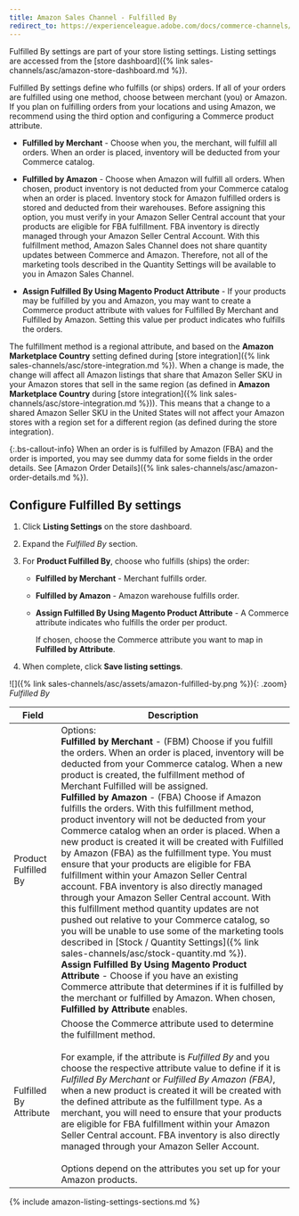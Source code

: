 ```yaml
---
title: Amazon Sales Channel - Fulfilled By
redirect_to: https://experienceleague.adobe.com/docs/commerce-channels/amazon/listing-settings/fulfilled-by.html
---
```


Fulfilled By settings are part of your store listing settings. Listing settings are accessed from the [store dashboard]({% link sales-channels/asc/amazon-store-dashboard.md %}).

Fulfilled By settings define who fulfills (or ships) orders. If all of your orders are fulfilled using one method, choose between merchant (you) or Amazon. If you plan on fulfilling orders from your locations and using Amazon, we recommend using the third option and configuring a Commerce product attribute.

- **Fulfilled by Merchant** - Choose when you, the merchant, will fulfill all orders. When an order is placed, inventory will be deducted from your Commerce catalog.

- **Fulfilled by Amazon** - Choose when Amazon will fulfill all orders. When chosen, product inventory is not deducted from your Commerce catalog when an order is placed. Inventory stock for Amazon fulfilled orders is stored and deducted from their warehouses. Before assigning this option, you must verify in your Amazon Seller Central account that your products are eligible for FBA fulfillment. FBA inventory is directly managed through your Amazon Seller Central Account. With this fulfillment method, Amazon Sales Channel does not share quantity updates between Commerce and Amazon. Therefore, not all of the marketing tools described in the Quantity Settings will be available to you in Amazon Sales Channel.

- **Assign Fulfilled By Using Magento Product Attribute** - If your products may be fulfilled by you and Amazon, you may want to create a Commerce product attribute with values for Fulfilled By Merchant and Fulfilled by Amazon. Setting this value per product indicates who fulfills the orders.

The fulfillment method is a regional attribute, and based on the **Amazon Marketplace Country** setting defined during [store integration]({% link sales-channels/asc/store-integration.md %}). When a change is made, the change will affect all Amazon listings that share that Amazon Seller SKU in your Amazon stores that sell in the same region (as defined in **Amazon Marketplace Country** during [store integration]({% link sales-channels/asc/store-integration.md %})). This means that a change to a shared Amazon Seller SKU in the United States will not affect your Amazon stores with a region set for a different region (as defined during the store integration).

{:.bs-callout-info}
When an order is is fulfilled by Amazon (FBA) and the order is imported, you may see dummy data for some fields in the order details. See [Amazon Order Details]({% link sales-channels/asc/amazon-order-details.md %}).

## Configure Fulfilled By settings

1. Click **Listing Settings** on the store dashboard.

1. Expand the _Fulfilled By_ section.

1. For **Product Fulfilled By**, choose who fulfills (ships) the order:

   - **Fulfilled by Merchant** - Merchant fulfills order.

   - **Fulfilled by Amazon** - Amazon warehouse fulfills order.

   - **Assign Fulfilled By Using Magento Product Attribute** - A Commerce attribute indicates who fulfills the order per product.

      If chosen, choose the Commerce attribute you want to map in **Fulfilled by Attribute**.

1. When complete, click **Save listing settings**.

![]({% link sales-channels/asc/assets/amazon-fulfilled-by.png %}){: .zoom}
_Fulfilled By_

|Field|Description|
|--- |--- |
|Product Fulfilled By|Options:<br/>**Fulfilled by Merchant** - (FBM) Choose if you fulfill the orders. When an order is placed, inventory will be deducted from your Commerce catalog. When a new product is created, the fulfillment method of Merchant Fulfilled will be assigned.<br/>**Fulfilled by Amazon** - (FBA) Choose if Amazon fulfills the orders. With this fulfillment method, product inventory will not be deducted from your Commerce catalog when an order is placed. When a new product is created it will be created with Fulfilled by Amazon (FBA) as the fulfillment type. You must ensure that your products are eligible for FBA fulfillment within your Amazon Seller Central account. FBA inventory is also directly managed through your Amazon Seller Central account. With this fulfillment method quantity updates are not pushed out relative to your Commerce catalog, so you will be unable to use some of the marketing tools described in [Stock / Quantity Settings]({% link sales-channels/asc/stock-quantity.md %}).<br/>**Assign Fulfilled By Using Magento Product Attribute** - Choose if you have an existing Commerce attribute that determines if it is fulfilled by the merchant or fulfilled by Amazon. When chosen, **Fulfilled by Attribute** enables. |
|Fulfilled By Attribute|Choose the Commerce attribute used to determine the fulfillment method.<br/><br/>For example, if the attribute is _Fulfilled By_ and you choose the respective attribute value to define if it is _Fulfilled By Merchant_ or _Fulfilled By Amazon (FBA)_, when a new product is created it will be created with the defined attribute as the fulfillment type. As a merchant, you will need to ensure that your products are eligible for FBA fulfillment within your Amazon Seller Central account. FBA inventory is also directly managed through your Amazon Seller Account.<br/><br/>Options depend on the attributes you set up for your Amazon products. |

{% include amazon-listing-settings-sections.md %}
